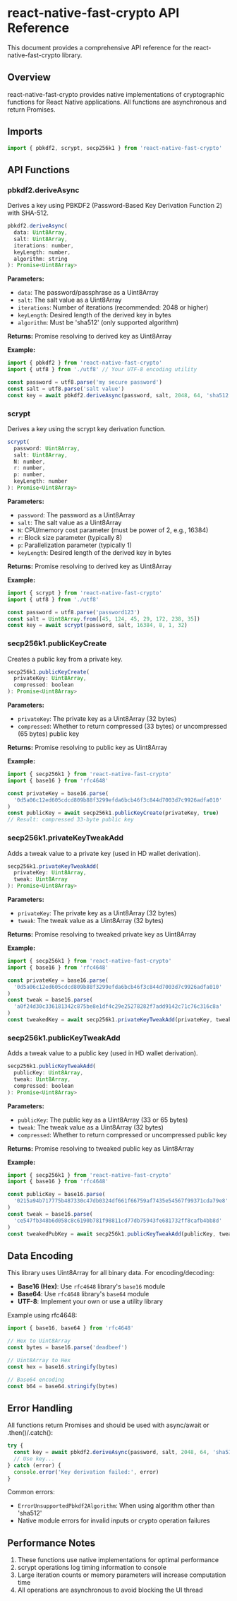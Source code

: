 # react-native-fast-crypto API Reference

This document provides a comprehensive API reference for the react-native-fast-crypto library.

## Overview

react-native-fast-crypto provides native implementations of cryptographic functions for React Native applications. All functions are asynchronous and return Promises.

## Imports

```javascript
import { pbkdf2, scrypt, secp256k1 } from 'react-native-fast-crypto'
```

## API Functions

### pbkdf2.deriveAsync

Derives a key using PBKDF2 (Password-Based Key Derivation Function 2) with SHA-512.

```javascript
pbkdf2.deriveAsync(
  data: Uint8Array,
  salt: Uint8Array,
  iterations: number,
  keyLength: number,
  algorithm: string
): Promise<Uint8Array>
```

**Parameters:**

- `data`: The password/passphrase as a Uint8Array
- `salt`: The salt value as a Uint8Array
- `iterations`: Number of iterations (recommended: 2048 or higher)
- `keyLength`: Desired length of the derived key in bytes
- `algorithm`: Must be 'sha512' (only supported algorithm)

**Returns:** Promise resolving to derived key as Uint8Array

**Example:**

```javascript
import { pbkdf2 } from 'react-native-fast-crypto'
import { utf8 } from './utf8' // Your UTF-8 encoding utility

const password = utf8.parse('my secure password')
const salt = utf8.parse('salt value')
const key = await pbkdf2.deriveAsync(password, salt, 2048, 64, 'sha512')
```

### scrypt

Derives a key using the scrypt key derivation function.

```javascript
scrypt(
  password: Uint8Array,
  salt: Uint8Array,
  N: number,
  r: number,
  p: number,
  keyLength: number
): Promise<Uint8Array>
```

**Parameters:**

- `password`: The password as a Uint8Array
- `salt`: The salt value as a Uint8Array
- `N`: CPU/memory cost parameter (must be power of 2, e.g., 16384)
- `r`: Block size parameter (typically 8)
- `p`: Parallelization parameter (typically 1)
- `keyLength`: Desired length of the derived key in bytes

**Returns:** Promise resolving to derived key as Uint8Array

**Example:**

```javascript
import { scrypt } from 'react-native-fast-crypto'
import { utf8 } from './utf8'

const password = utf8.parse('password123')
const salt = Uint8Array.from([45, 124, 45, 29, 172, 238, 35])
const key = await scrypt(password, salt, 16384, 8, 1, 32)
```

### secp256k1.publicKeyCreate

Creates a public key from a private key.

```javascript
secp256k1.publicKeyCreate(
  privateKey: Uint8Array,
  compressed: boolean
): Promise<Uint8Array>
```

**Parameters:**

- `privateKey`: The private key as a Uint8Array (32 bytes)
- `compressed`: Whether to return compressed (33 bytes) or uncompressed (65 bytes) public key

**Returns:** Promise resolving to public key as Uint8Array

**Example:**

```javascript
import { secp256k1 } from 'react-native-fast-crypto'
import { base16 } from 'rfc4648'

const privateKey = base16.parse(
  '0d5a06c12ed605cdcd809b88f3299efda6bcb46f3c844d7003d7c9926adfa010'
)
const publicKey = await secp256k1.publicKeyCreate(privateKey, true)
// Result: compressed 33-byte public key
```

### secp256k1.privateKeyTweakAdd

Adds a tweak value to a private key (used in HD wallet derivation).

```javascript
secp256k1.privateKeyTweakAdd(
  privateKey: Uint8Array,
  tweak: Uint8Array
): Promise<Uint8Array>
```

**Parameters:**

- `privateKey`: The private key as a Uint8Array (32 bytes)
- `tweak`: The tweak value as a Uint8Array (32 bytes)

**Returns:** Promise resolving to tweaked private key as Uint8Array

**Example:**

```javascript
import { secp256k1 } from 'react-native-fast-crypto'
import { base16 } from 'rfc4648'

const privateKey = base16.parse(
  '0d5a06c12ed605cdcd809b88f3299efda6bcb46f3c844d7003d7c9926adfa010'
)
const tweak = base16.parse(
  'a0f24d30c336181342c875be8e1df4c29e25278282f7add9142c71c76c316c8a'
)
const tweakedKey = await secp256k1.privateKeyTweakAdd(privateKey, tweak)
```

### secp256k1.publicKeyTweakAdd

Adds a tweak value to a public key (used in HD wallet derivation).

```javascript
secp256k1.publicKeyTweakAdd(
  publicKey: Uint8Array,
  tweak: Uint8Array,
  compressed: boolean
): Promise<Uint8Array>
```

**Parameters:**

- `publicKey`: The public key as a Uint8Array (33 or 65 bytes)
- `tweak`: The tweak value as a Uint8Array (32 bytes)
- `compressed`: Whether to return compressed or uncompressed public key

**Returns:** Promise resolving to tweaked public key as Uint8Array

**Example:**

```javascript
import { secp256k1 } from 'react-native-fast-crypto'
import { base16 } from 'rfc4648'

const publicKey = base16.parse(
  '0215a94b717775b487330c47db0324df661f66759af7435e54567f99371cda79e8'
)
const tweak = base16.parse(
  'ce547fb348b6d058c8c6190b781f98811cd77db75943fe681732ff8cafb4bb8d'
)
const tweakedPubKey = await secp256k1.publicKeyTweakAdd(publicKey, tweak, true)
```

## Data Encoding

This library uses Uint8Array for all binary data. For encoding/decoding:

- **Base16 (Hex)**: Use `rfc4648` library's `base16` module
- **Base64**: Use `rfc4648` library's `base64` module
- **UTF-8**: Implement your own or use a utility library

Example using rfc4648:

```javascript
import { base16, base64 } from 'rfc4648'

// Hex to Uint8Array
const bytes = base16.parse('deadbeef')

// Uint8Array to Hex
const hex = base16.stringify(bytes)

// Base64 encoding
const b64 = base64.stringify(bytes)
```

## Error Handling

All functions return Promises and should be used with async/await or .then()/.catch():

```javascript
try {
  const key = await pbkdf2.deriveAsync(password, salt, 2048, 64, 'sha512')
  // Use key...
} catch (error) {
  console.error('Key derivation failed:', error)
}
```

Common errors:

- `ErrorUnsupportedPbkdf2Algorithm`: When using algorithm other than 'sha512'
- Native module errors for invalid inputs or crypto operation failures

## Performance Notes

1. These functions use native implementations for optimal performance
2. scrypt operations log timing information to console
3. Large iteration counts or memory parameters will increase computation time
4. All operations are asynchronous to avoid blocking the UI thread
